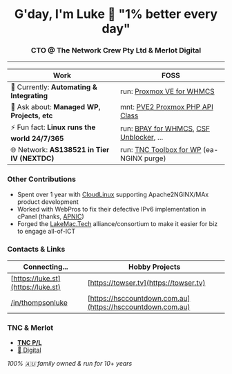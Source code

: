 <h1 align="center">G'day, I'm Luke 👋 "1% better every day"</h1>
<h3 align="center">CTO @ The Network Crew Pty Ltd & Merlot Digital</h3>
<hr>

| Work                                                   | FOSS                                                                                   |
|------------------------------------------------------------------|------------------------------------------------------------------------------|
| 🔭 Currently: **Automating & Integrating**             | run: [Proxmox VE for WHMCS](https://github.com/The-Network-Crew/Proxmox-VE-for-WHMCS)  |
| 💬 Ask about: **Managed WP, Projects, etc**            | mnt: [PVE2 Proxmox PHP API Class](https://github.com/CpuID/pve2-api-php-client)        |
| ⚡ Fun fact: **Linux runs the world 24/7/365**         | run: [BPAY for WHMCS](https://github.com/The-Network-Crew/BPAY-for-WHMCS), [CSF Unblocker](https://github.com/The-Network-Crew/CSF-Unblocker-for-WHMCS), ... |
| 🌐 Network: **AS138521 in Tier IV (NEXTDC)**           | run: [TNC Toolbox for WP](https://wordpress.org/plugins/tnc-toolbox/) (ea-NGINX purge) |

### Other Contributions

- Spent over 1 year with [CloudLinux](https://blog.cloudlinux.com/max-web-server-nginx-based-apache-replacement-for-faster-wordpress-hosting) supporting Apache2NGINX/MAx product development
- Worked with WebPros to fix their defective IPv6 implementation in cPanel (thanks, [APNIC](https://blog.apnic.net/2025/05/21/cpanels-ipv6-overhaul/))
- Forged the [LakeMac.Tech](https://lakemac.tech/) alliance/consortium to make it easier for biz to engage all-of-ICT

### Contacts & Links

| Connecting...                                                    | Hobby Projects                                             |
|------------------------------------------------------------------|------------------------------------------------------------|
| [https://luke.st](https://luke.st)                               | [https://towser.tv](https://towser.tv)                     |
| [/in/thompsonluke](https://linkedin.com/in/thompsonluke)         | [https://hsccountdown.com.au](https://hsccountdown.com.au) |

### TNC & Merlot

- [**TNC P/L**](https://tnc.works)
- [🍷 Digital](https://merlot.digital)

_100% 🇦🇺 family owned & run for 10+ years_
